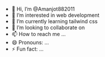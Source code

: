 - 👋 Hi, I’m @Amanjot882011
- 👀 I’m interested in web development
- 🌱 I’m currently learning tailwind css
- 💞️ I’m looking to collaborate on 
- 📫 How to reach me ...
- 😄 Pronouns: ...
- ⚡ Fun fact: ...

<!---
Amanjot882011/Amanjot882011 is a ✨ special ✨ repository because its `README.md` (this file) appears on your GitHub profile.
You can click the Preview link to take a look at your changes.
--->
